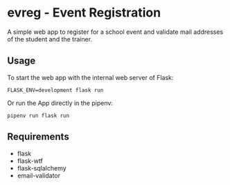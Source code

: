 # evreg - Event Registration
A simple web app to register for a school event and validate mail addresses of
the student and the trainer.

## Usage
To start the web app with the internal web server of Flask:

    FLASK_ENV=development flask run

Or run the App directly in the pipenv:

    pipenv run flask run


## Requirements
* flask
* flask-wtf
* flask-sqlalchemy
* email-validator
